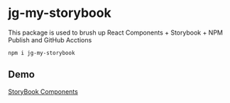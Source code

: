 # jg-my-storybook

This package is used to brush up React Components + Storybook + NPM Publish and GitHub Acctions

```
npm i jg-my-storybook
```

## Demo
[StoryBook Components](https://juxn89.github.io/storybook-components/)